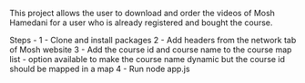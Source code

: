 This project allows the user to download and order the videos of Mosh Hamedani for a user who is already registered and bought the course.

Steps - 
1 - Clone and install packages
2 - Add headers from the network tab of Mosh website
3 - Add the course id and course name to the course map list - option available to make the course name dynamic but the course id should be mapped in a map
4 - Run node app.js

